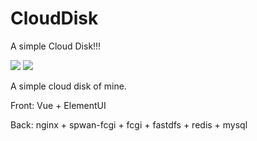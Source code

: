 # CloudDisk
A simple Cloud Disk!!!

![](https://img.shields.io/github/license/RickyWei/CloudDisk)
![](https://img.shields.io/github/last-commit/RickyWei/CloudDisk)


A simple cloud disk of mine.

Front:
  Vue + ElementUI
  
Back:
  nginx + spwan-fcgi + fcgi + fastdfs + redis + mysql
